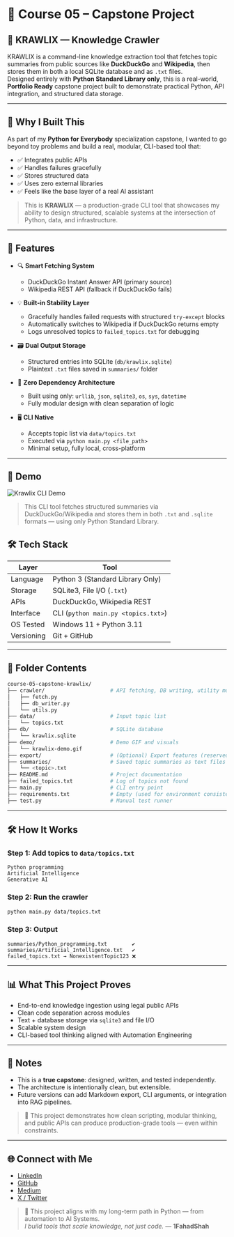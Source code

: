 # 🚀 **Course 05 – Capstone Project**

## 🧠 KRAWLIX — Knowledge Crawler

KRAWLIX is a command-line knowledge extraction tool that fetches topic summaries from public sources like **DuckDuckGo** and **Wikipedia**, then stores them in both a local SQLite database and as `.txt` files.  
Designed entirely with **Python Standard Library only**, this is a real-world, **Portfolio Ready** capstone project built to demonstrate practical Python, API integration, and structured data storage.

---

## 🚀 Why I Built This

As part of my **Python for Everybody** specialization capstone, I wanted to go beyond toy problems and build a real, modular, CLI-based tool that:

- ✅ Integrates public APIs  
- ✅ Handles failures gracefully  
- ✅ Stores structured data  
- ✅ Uses zero external libraries  
- ✅ Feels like the base layer of a real AI assistant  

> This is **KRAWLIX** — a production-grade CLI tool that showcases my ability to design structured, scalable systems at the intersection of Python, data, and infrastructure.

---

## 🧠 Features

- 🔍 **Smart Fetching System**  
  - DuckDuckGo Instant Answer API (primary source)  
  - Wikipedia REST API (fallback if DuckDuckGo fails)

- 💡 **Built-in Stability Layer**  
  - Gracefully handles failed requests with structured `try-except` blocks  
  - Automatically switches to Wikipedia if DuckDuckGo returns empty  
  - Logs unresolved topics to `failed_topics.txt` for debugging

- 🗃 **Dual Output Storage**  
  - Structured entries into SQLite (`db/krawlix.sqlite`)  
  - Plaintext `.txt` files saved in `summaries/` folder

- 🧱 **Zero Dependency Architecture**  
  - Built using only: `urllib`, `json`, `sqlite3`, `os`, `sys`, `datetime`  
  - Fully modular design with clean separation of logic

- 🖥 **CLI Native**  
  - Accepts topic list via `data/topics.txt`  
  - Executed via `python main.py <file_path>`  
  - Minimal setup, fully local, cross-platform


---

## 🎥 Demo

![Krawlix CLI Demo](demo/krawlix-demo.gif)

> This CLI tool fetches structured summaries via DuckDuckGo/Wikipedia and stores them in both `.txt` and `.sqlite` formats — using only Python Standard Library.


## 🛠 Tech Stack


| Layer      | Tool                                |
| ---------- | ----------------------------------- |
| Language   | Python 3 (Standard Library Only)    |
| Storage    | SQLite3, File I/O (`.txt`)          |
| APIs       | DuckDuckGo, Wikipedia REST          |
| Interface  | CLI (`python main.py <topics.txt>`) |
| OS Tested  | Windows 11 + Python 3.11            |
| Versioning | Git + GitHub                        |


  
---

## 📂 Folder Contents

```bash
course-05-capstone-krawlix/
├── crawler/                     # API fetching, DB writing, utility modules
│   ├── fetch.py
│   ├── db_writer.py
│   └── utils.py
├── data/                        # Input topic list
│   └── topics.txt
├── db/                          # SQLite database
│   └── krawlix.sqlite
├── demo/                        # Demo GIF and visuals
│   └── krawlix-demo.gif
├── export/                      # (Optional) Export features (reserved)
├── summaries/                   # Saved topic summaries as text files
│   └── <topic>.txt
├── README.md                    # Project documentation
├── failed_topics.txt            # Log of topics not found
├── main.py                      # CLI entry point
├── requirements.txt             # Empty (used for environment consistency)
├── test.py                      # Manual test runner

```

---

## 🛠️ How It Works

### Step 1: Add topics to `data/topics.txt`

```text
Python programming
Artificial Intelligence
Generative AI
```

### Step 2: Run the crawler

```bash
python main.py data/topics.txt
```

### Step 3: Output

```text
summaries/Python_programming.txt        ✔️
summaries/Artificial_Intelligence.txt   ✔️
failed_topics.txt → NonexistentTopic123 ❌
```

---

## 📊 What This Project Proves

* End-to-end knowledge ingestion using legal public APIs
* Clean code separation across modules
* Text + database storage via `sqlite3` and file I/O
* Scalable system design
* CLI-based tool thinking aligned with Automation Engineering

---


## 📝 Notes

* This is a **true capstone**: designed, written, and tested independently.
* The architecture is intentionally clean, but extensible.
* Future versions can add Markdown export, CLI arguments, or integration into RAG pipelines.

> 🧠 This project demonstrates how clean scripting, modular thinking, and public APIs can produce production-grade tools — even within constraints.

---

## 🌐 Connect with Me

* [LinkedIn](https://linkedin.com/in/1fahadshah)
* [GitHub](https://github.com/1fahadshah)
* [Medium](https://medium.com/@1fahadshah)
* [X / Twitter](https://twitter.com/1fahadshah)



> 📌 This project aligns with my long-term path in Python — from automation to AI Systems.  
> *I build tools that scale knowledge, not just code.* — **1FahadShah**

